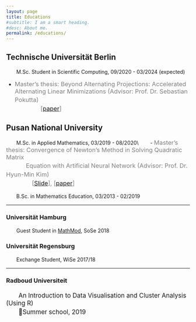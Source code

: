 ```yaml
---
layout: page
title: Educations
#subtitle: I am a smart heading.
#desc: About me.
permalink: /educations/
---
```


## Technische Universität Berlin
 　　M.Sc. Student in Scientific Computing, 09/2020 - 03/2024 (expected)

- <span style="color:grey; font-size:16.5px">Master’s thesis: Beyond Alternating Projections: Accelerated Alternating Linear Minimizations (Advisor: Prof. Dr. Sebastian Pokutta) 　<br> 　　 　　\[[paper](/assets/file/garam_thesis_TU.pdf)\]</span>


## Pusan National University

 　　M.Sc. in Applied Mathematics, 03/2019 - 08/2020\\
  　　- <span style="color:grey; font-size:16.5px">Master’s thesis: Convergence of Newton’s Method in Solving Quadratic Matrix <br>  　 　　Equation with Artificial Neural Network (Advisor: Prof. Dr. Hyun-Min Kim) 　<br> 　　 　　\[[Slide](/assets/file/master_slide.pdf)\], \[[paper](/assets/file/garam_thesis.pdf)\]</span>



 　　B.Sc. in Mathematics Education, 03/2013 - 02/2019
<br>

---

### Universität Hamburg
　　Guest Student in [MathMod](http://www.mathmods.eu), SoSe 2018
### Universität Regensburg
　　Exchange Student, WiSe 2017/18

---

### Radboud Universiteit
<p style="font-size:17px">　　An Introduction to Data Visualisation and Cluster Analysis (Using R)<br>　　Summer school, 2019</p>
